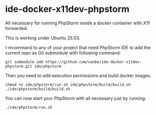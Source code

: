 # ide-docker-x11dev-phpstorm
All necessary for running PhpStorm inside a docker container with X11 forwarded.

This is working under Ubuntu 25.03.

I recommand to any of your project that need PhpStorm IDE to add the current repo as Git submodule with following command:
```
git submodule add https://github.com/vanbe/ide-docker-x11dev-phpstorm.git ide/phpstorm
```
Then you need to add execution permissions and build docker images.
```
chmod +x ide/phpstorm/run.sh ide/phpstorm/build/build.sh
./ide/phpstorm/build/build.sh
```
You can now start your PhpStorm with all necessary just by running:
```
./ide/phpstorm/run.sh
```
